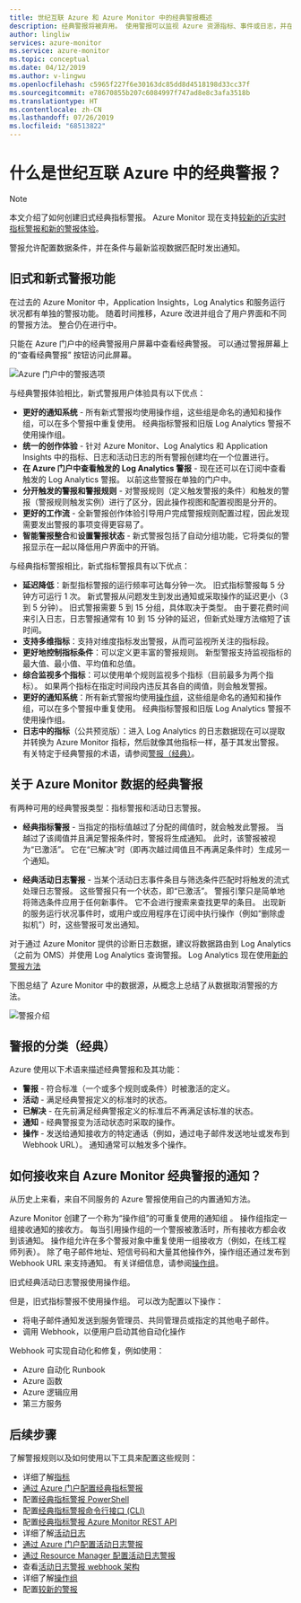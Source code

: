 ```yaml
---
title: 世纪互联 Azure 和 Azure Monitor 中的经典警报概述
description: 经典警报将被弃用。 使用警报可以监视 Azure 资源指标、事件或日志，并在符合指定的条件时接收通知。
author: lingliw
services: azure-monitor
ms.service: azure-monitor
ms.topic: conceptual
ms.date: 04/12/2019
ms.author: v-lingwu
ms.openlocfilehash: c5965f227f6e30163dc85dd8d4518198d33cc37f
ms.sourcegitcommit: e78670855b207c6084997f747ad8e8c3afa3518b
ms.translationtype: HT
ms.contentlocale: zh-CN
ms.lasthandoff: 07/26/2019
ms.locfileid: "68513822"
---
```

# <a name="what-are-classic-alerts-in-21vianet-azure"></a>什么是世纪互联 Azure 中的经典警报？

> [!NOTE]
> 本文介绍了如何创建旧式经典指标警报。 Azure Monitor 现在支持[较新的近实时指标警报和新的警报体验](../../azure-monitor/platform/alerts-overview.md)。 
>

警报允许配置数据条件，并在条件与最新监视数据匹配时发出通知。

## <a name="old-and-new-alerting-capabilities"></a>旧式和新式警报功能

在过去的 Azure Monitor 中，Application Insights，Log Analytics 和服务运行状况都有单独的警报功能。 随着时间推移，Azure 改进并组合了用户界面和不同的警报方法。 整合仍在进行中。

只能在 Azure 门户中的经典警报用户屏幕中查看经典警报。 可以通过警报屏幕上的“查看经典警报”  按钮访问此屏幕。 

 ![Azure 门户中的警报选项](media/alerts-classic.overview/monitor-alert-screen2.png)

与经典警报体验相比，新式警报用户体验具有以下优点：
-   **更好的通知系统** - 所有新式警报均使用操作组，这些组是命名的通知和操作组，可以在多个警报中重复使用。 经典指标警报和旧版 Log Analytics 警报不使用操作组。
-   **统一的创作体验** - 针对 Azure Monitor、Log Analytics 和 Application Insights 中的指标、日志和活动日志的所有警报创建均在一个位置进行。
-   **在 Azure 门户中查看触发的 Log Analytics 警报** - 现在还可以在订阅中查看触发的 Log Analytics 警报。 以前这些警报在单独的门户中。
-   **分开触发的警报和警报规则** - 对警报规则（定义触发警报的条件）和触发的警报（警报规则触发实例）进行了区分，因此操作视图和配置视图是分开的。
-   **更好的工作流** - 全新警报创作体验引导用户完成警报规则配置过程，因此发现需要发出警报的事项变得更容易了。
-   **智能警报整合**和**设置警报状态** - 新式警报包括了自动分组功能，它将类似的警报显示在一起以降低用户界面中的开销。 

与经典指标警报相比，新式指标警报具有以下优点：
-   **延迟降低**：新型指标警报的运行频率可达每分钟一次。 旧式指标警报每 5 分钟方可运行 1 次。 新式警报从问题发生到发出通知或采取操作的延迟更小（3 到 5 分钟）。 旧式警报需要 5 到 15 分组，具体取决于类型。  由于要花费时间来引入日志，日志警报通常有 10 到 15 分钟的延迟，但新式处理方法缩短了该时间。 
-   **支持多维指标**：支持对维度指标发出警报，从而可监视所关注的指标段。
-   **更好地控制指标条件**：可以定义更丰富的警报规则。 新型警报支持监视指标的最大值、最小值、平均值和总值。
-   **综合监视多个指标**：可以使用单个规则监视多个指标（目前最多为两个指标）。 如果两个指标在指定时间段内违反其各自的阈值，则会触发警报。
-   **更好的通知系统**：所有新式警报均使用[操作组](../../azure-monitor/platform/action-groups.md)，这些组是命名的通知和操作组，可以在多个警报中重复使用。  经典指标警报和旧版 Log Analytics 警报不使用操作组。 
-   **日志中的指标**（公共预览版）：进入 Log Analytics 的日志数据现在可以提取并转换为 Azure Monitor 指标，然后就像其他指标一样，基于其发出警报。 有关特定于经典警报的术语，请参阅[警报（经典）](alerts-classic.overview.md)。 


## <a name="classic-alerts-on-azure-monitor-data"></a>关于 Azure Monitor 数据的经典警报
有两种可用的经典警报类型：指标警报和活动日志警报。

* **经典指标警报** - 当指定的指标值越过了分配的阈值时，就会触发此警报。 当越过了该阈值并且满足警报条件时，警报将生成通知。 此时，该警报被视为“已激活”。 它在“已解决”时（即再次越过阈值且不再满足条件时）生成另一个通知。

* **经典活动日志警报** - 当某个活动日志事件条目与筛选条件匹配时将触发的流式处理日志警报。 这些警报只有一个状态，即“已激活”。 警报引擎只是简单地将筛选条件应用于任何新事件。 它不会进行搜索来查找更早的条目。 出现新的服务运行状况事件时，或用户或应用程序在订阅中执行操作（例如“删除虚拟机”）时，这些警报可发出通知。

对于通过 Azure Monitor 提供的诊断日志数据，建议将数据路由到 Log Analytics（之前为 OMS）并使用 Log Analytics 查询警报。 Log Analytics 现在使用[新的警报方法](../../azure-monitor/platform/alerts-overview.md) 

下图总结了 Azure Monitor 中的数据源，从概念上总结了从数据取消警报的方法。

![警报介绍](media/alerts-classic.overview/Alerts_Overview_Resource_v5.png)

## <a name="taxonomy-of-alerts-classic"></a>警报的分类（经典）
Azure 使用以下术语来描述经典警报和及其功能：
* **警报** - 符合标准（一个或多个规则或条件）时被激活的定义。
* **活动** - 满足经典警报定义的标准时的状态。
* **已解决** - 在先前满足经典警报定义的标准后不再满足该标准的状态。
* **通知** - 经典警报变为活动状态时采取的操作。
* **操作** - 发送给通知接收方的特定通话（例如，通过电子邮件发送地址或发布到 Webhook URL）。 通知通常可以触发多个操作。

## <a name="how-do-i-receive-a-notification-from-an-azure-monitor-classic-alert"></a>如何接收来自 Azure Monitor 经典警报的通知？
从历史上来看，来自不同服务的 Azure 警报使用自己的内置通知方法。 

Azure Monitor 创建了一个称为“操作组”的可重复使用的通知组  。 操作组指定一组接收通知的接收方。 每当引用操作组的一个警报被激活时，所有接收方都会收到该通知。 操作组允许在多个警报对象中重复使用一组接收方（例如，在线工程师列表）。 除了电子邮件地址、短信号码和大量其他操作外，操作组还通过发布到 Webhook URL 来支持通知。  有关详细信息，请参阅[操作组](../../azure-monitor/platform/action-groups.md)。 

旧式经典活动日志警报使用操作组。

但是，旧式指标警报不使用操作组。 可以改为配置以下操作： 
- 将电子邮件通知发送到服务管理员、共同管理员或指定的其他电子邮件。
- 调用 Webhook，以便用户启动其他自动化操作

Webhook 可实现自动化和修复，例如使用：
- Azure 自动化 Runbook
- Azure 函数
- Azure 逻辑应用
- 第三方服务

## <a name="next-steps"></a>后续步骤
了解警报规则以及如何使用以下工具来配置这些规则：

* 详细了解[指标](data-platform.md)
* [通过 Azure 门户配置经典指标警报](alerts-classic-portal.md)
* 配置[经典指标警报 PowerShell](alerts-classic-portal.md)
* 配置[经典指标警报命令行接口 (CLI)](alerts-classic-portal.md)
* 配置[经典指标警报 Azure Monitor REST API](https://msdn.microsoft.com/library/azure/dn931945.aspx)
* 详细了解[活动日志](activity-logs-overview.md)
* [通过 Azure 门户配置活动日志警报](activity-log-alerts.md)
* [通过 Resource Manager 配置活动日志警报](alerts-activity-log.md)
* 查看[活动日志警报 webhook 架构](activity-log-alerts-webhook.md)
* 详细了解[操作组](action-groups.md)
* 配置[较新的警报](alerts-metric.md)



